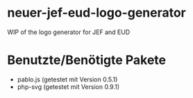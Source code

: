 # neuer-jef-eud-logo-generator
WIP of the logo generator for JEF and EUD

# Benutzte/Benötigte Pakete
* pablo.js (getestet mit Version 0.5.1)
* php-svg (getestet mit Version 0.9.1)
